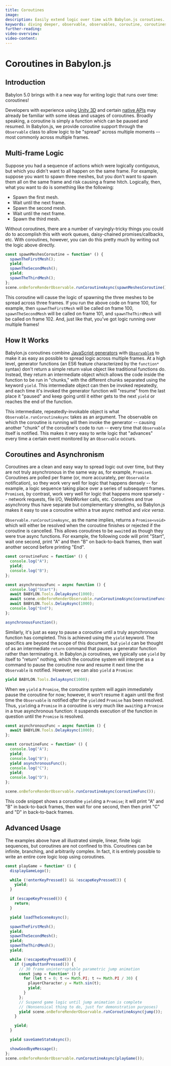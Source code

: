 ```yaml
---
title: Coroutines
image:
description: Easily extend logic over time with Babylon.js coroutines.
keywords: diving deeper, observable, observables, coroutine, coroutines
further-reading:
video-overview:
video-content:
---
```


# Coroutines in Babylon.js

## Introduction

Babylon 5.0 brings with it a new way for writing logic that runs over time:
coroutines!

Developers with experience using
[Unity 3D](https://docs.unity3d.com/Manual/Coroutines.html) and certain [native APIs](https://en.cppreference.com/w/cpp/language/coroutines) may already be familiar with some ideas and usages of coroutines. Broadly speaking, a coroutine is simply a function which can be paused and resumed.
In Babylon.js, we provide coroutine support through the `Observable` class to allow logic to be "spread" across multiple moments -- most commonly across multiple frames.

## Multi-frame Logic

Suppose you had a sequence of actions which were logically contiguous, but which you didn't want to all happen on the same frame. For example, suppose you want to spawn three meshes, but you don't want to spawn them all on the same frame and risk causing a frame hitch. Logically, then, what you want to do is something like the following:

- Spawn the first mesh.
- Wait until the next frame.
- Spawn the second mesh.
- Wait until the next frame.
- Spawn the third mesh.

Without coroutines, there are a number of varyingly-tricky things you could do to accomplish this with work queues, daisy-chained promises/callbacks, etc. With coroutines, however, you can do this pretty much by writing out the logic above directly.

```javascript
const spawnMeshesCoroutine = function* () {
  spawnTheFirstMesh();
  yield;
  spawnTheSecondMesh();
  yield;
  spawnTheThirdMesh();
};
scene.onBeforeRenderObservable.runCoroutineAsync(spawnMeshesCoroutine());
```

This coroutine will cause the logic of spawning the three meshes to be spread across three frames. If you run the above code on frame 100, for example, then `spawnTheFirstMesh` will be called on frame 100, `spawnTheSecondMesh` will be called on frame 101, and `spawnTheThirdMesh` will be called on frame 102. And, just like that, you've got logic running over multiple frames!

## How It Works

Babylon.js coroutines combine
[JavaScript generators](https://javascript.info/generators) with [`Observable`s](https://doc.babylonjs.com/divingDeeper/events/observables) to make it as easy as possible to spread logic across multiple frames.
At a high level, generator functions (an ES6 feature characterized by the `function*` syntax) don't return a simple return value object like traditional functions do. Instead, they return an intermediate object which allows the code inside the function to be run in "chunks," with the different chunks separated using the keyword `yield`. This intermediate object can then be invoked repeatedly, and each time it's invoked the generator function will "resume" from the last place it "paused" and keep going until it either gets to the next `yield` or reaches the end of the function.

This intermediate, repeatedly-invokable object is what `Observable.runCoroutineAsync` takes as an argument. The observable on which the coroutine is running will then invoke the generator -- causing another "chunk" of the coroutine's code to run -- every time that `Observable` itself is notified. This makes it very easy to write logic that "advances" every time a certain event monitored by an `Observable` occurs.

## Coroutines and Asynchronism

Coroutines are a clean and easy way to spread logic out over time, but they are not truly asynchronous in the same way as, for example, `Promise`s. Coroutines are polled per frame (or, more accurately, per `Observable`
notification), so they work very well for logic that happens densely -- for example, a logic sequence taking place over a series of subsequent frames. `Promise`s, by contrast, work very well for logic that happens
more sparsely -- network requests, file I/O, WebWorker calls, etc.
Coroutines and true asynchrony thus have separate but complementary strengths, so Babylon.js makes it easy to use a coroutine within a true async method and _vice versa_.

`Observable.runCoroutineAsync`, as the name implies, returns a `Promise<void>` which will either be resolved when the coroutine finishes or rejected if the coroutine is cancelled. This allows coroutines to be `await`ed as though they were true async functions. For example, the following code will print "Start", wait one second, print "A" and then "B" on back-to-back frames, then wait another second before printing "End".

```javascript
const coroutineFunc = function* () {
  console.log("A");
  yield;
  console.log("B");
};

const asynchronousFunc = async function () {
  console.log("Start");
  await BABYLON.Tools.DelayAsync(1000);
  await scene.onBeforeRenderObservable.runCoroutineAsync(coroutineFunc());
  await BABYLON.Tools.DelayAsync(1000);
  console.log("End");
};

asynchronousFunction();
```

Similarly, it's just as easy to pause a coroutine until a truly asynchronous function has completed. This is achieved using the `yield` keyword. The specifics are beyond the scope of this document, but `yield` can be thought of as an intermediate `return` command that pauses a generator function rather than terminating it. In Babylon.js coroutines, we typically use `yield` by itself to "return" nothing, which the coroutine system will
interpret as a command to pause the coroutine now and resume it next time the `Observable` is notified. However, we can also `yield` a `Promise`:

```javascript
yield BABYLON.Tools.DelayAsync(1000);
```

When we `yield` a `Promise`, the coroutine system will again immediately pause the coroutine for now; however, it won't resume it again until the first time the `Observable` is notified _after_ the `yield`ed `Promise` has been resolved. Thus, `yield`ing a `Promise` in a coroutine is very much like `await`ing a `Promise` in a true asynchronous function: it suspends execution of the function in question until the `Promise` is resolved.

```javascript
const asynchronousFunc = async function () {
  await BABYLON.Tools.DelayAsync(1000);
};

const coroutineFunc = function* () {
  console.log("A");
  yield;
  console.log("B");
  yield asynchronousFunc();
  console.log("C");
  yield;
  console.log("D");
};

scene.onBeforeRenderObservable.runCoroutineAsync(coroutineFunc());
```

This code snippet shows a coroutine `yield`ing a `Promise`; it will print "A" and "B" in back-to-back frames, then wait for one second, then then print "C" and "D" in back-to-back frames.

## Advanced Usage

The examples above have all illustrated simple, linear, finite logic sequences, but coroutines are not confined to this. Coroutines can be infinite, branching, and arbitrarily complex. In fact, it is entirely possible to write an entire core logic loop using coroutines.

```javascript
const playGame = function* () {
  displayGameLogo();

  while (!enterKeyPressed() && !escapeKeyPressed()) {
    yield;
  }

  if (escapeKeyPressed()) {
    return;
  }

  yield loadTheSceneAsync();

  spawnTheFirstMesh();
  yield;
  spawnTheSecondMesh();
  yield;
  spawnTheThirdMesh();
  yield;

  while (!escapeKeyPressed()) {
    if (jumpButtonPressed()) {
      // 30 frame uninterruptable parametric jump animation
      const jump = function* () {
        for (let t = 0; t <= Math.PI; t += Math.PI / 30) {
          playerCharacter.y = Math.sin(t);
          yield;
        }
      };
      // Suspend game logic until jump animation is complete
      // (Nonsensical thing to do, just for demonstration purposes)
      yield scene.onBeforeRenderObservable.runCoroutineAsync(jump());
    }

    yield;
  }

  yield saveGameStateAsync();

  showGoodbyeMessage();
};
scene.onBeforeRenderObservable.runCoroutineAsync(playGame());
```
